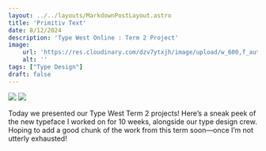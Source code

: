 ```yaml
---
layout: ../../layouts/MarkdownPostLayout.astro
title: 'Primitiv Text'
date: 8/12/2024
description: 'Type West Online : Term 2 Project'
image:
    url: 'https://res.cloudinary.com/dzv7ytxjh/image/upload/w_600,f_auto,q_60/v1739338691/66bad775171f42e6aecc8a59_66bad684408ad77d36ed9c98_2024-08-12_Primitiv-Text_01_y5dvar.jpg'
    alt: ''
tags: ["Type Design"]
draft: false
---
```


<img class="blog-post-image-lg" src="https://res.cloudinary.com/dzv7ytxjh/image/upload/f_auto,q_60/v1739338691/66bad775171f42e6aecc8a59_66bad684408ad77d36ed9c98_2024-08-12_Primitiv-Text_01_y5dvar.jpg">

<img class="blog-post-image-lg" src="https://res.cloudinary.com/dzv7ytxjh/image/upload/f_auto,q_60/v1739338538/66bad9bd970af5e30eadc371_66bad9ab29e48ef3ce5e4c88_Bildschirmfoto-2024-08-12-um-22.35.02_bgvgw9.jpg">


Today we presented our Type West Term 2 projects! Here’s a sneak peek of the new typeface I worked on for 10 weeks, alongside our type design crew. Hoping to add a good chunk of the work from this term soon—once I’m not utterly exhausted!
